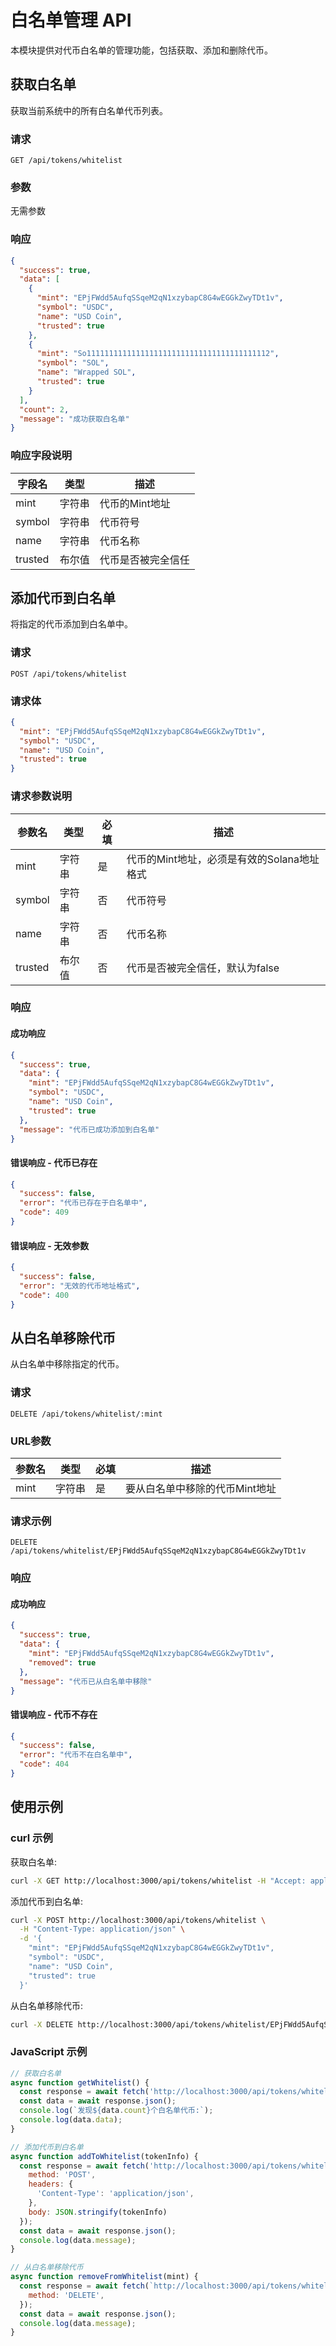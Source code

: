 # 白名单管理 API

本模块提供对代币白名单的管理功能，包括获取、添加和删除代币。

## 获取白名单

获取当前系统中的所有白名单代币列表。

### 请求

```
GET /api/tokens/whitelist
```

### 参数

无需参数

### 响应

```json
{
  "success": true,
  "data": [
    {
      "mint": "EPjFWdd5AufqSSqeM2qN1xzybapC8G4wEGGkZwyTDt1v",
      "symbol": "USDC",
      "name": "USD Coin",
      "trusted": true
    },
    {
      "mint": "So11111111111111111111111111111111111111112",
      "symbol": "SOL",
      "name": "Wrapped SOL",
      "trusted": true
    }
  ],
  "count": 2,
  "message": "成功获取白名单"
}
```

### 响应字段说明

| 字段名 | 类型 | 描述 |
|-------|------|------|
| mint | 字符串 | 代币的Mint地址 |
| symbol | 字符串 | 代币符号 |
| name | 字符串 | 代币名称 |
| trusted | 布尔值 | 代币是否被完全信任 |

## 添加代币到白名单

将指定的代币添加到白名单中。

### 请求

```
POST /api/tokens/whitelist
```

### 请求体

```json
{
  "mint": "EPjFWdd5AufqSSqeM2qN1xzybapC8G4wEGGkZwyTDt1v",
  "symbol": "USDC",
  "name": "USD Coin",
  "trusted": true
}
```

### 请求参数说明

| 参数名 | 类型 | 必填 | 描述 |
|-------|------|------|------|
| mint | 字符串 | 是 | 代币的Mint地址，必须是有效的Solana地址格式 |
| symbol | 字符串 | 否 | 代币符号 |
| name | 字符串 | 否 | 代币名称 |
| trusted | 布尔值 | 否 | 代币是否被完全信任，默认为false |

### 响应

#### 成功响应

```json
{
  "success": true,
  "data": {
    "mint": "EPjFWdd5AufqSSqeM2qN1xzybapC8G4wEGGkZwyTDt1v",
    "symbol": "USDC",
    "name": "USD Coin",
    "trusted": true
  },
  "message": "代币已成功添加到白名单"
}
```

#### 错误响应 - 代币已存在

```json
{
  "success": false,
  "error": "代币已存在于白名单中",
  "code": 409
}
```

#### 错误响应 - 无效参数

```json
{
  "success": false,
  "error": "无效的代币地址格式",
  "code": 400
}
```

## 从白名单移除代币

从白名单中移除指定的代币。

### 请求

```
DELETE /api/tokens/whitelist/:mint
```

### URL参数

| 参数名 | 类型 | 必填 | 描述 |
|-------|------|------|------|
| mint | 字符串 | 是 | 要从白名单中移除的代币Mint地址 |

### 请求示例

```
DELETE /api/tokens/whitelist/EPjFWdd5AufqSSqeM2qN1xzybapC8G4wEGGkZwyTDt1v
```

### 响应

#### 成功响应

```json
{
  "success": true,
  "data": {
    "mint": "EPjFWdd5AufqSSqeM2qN1xzybapC8G4wEGGkZwyTDt1v",
    "removed": true
  },
  "message": "代币已从白名单中移除"
}
```

#### 错误响应 - 代币不存在

```json
{
  "success": false,
  "error": "代币不在白名单中",
  "code": 404
}
```

## 使用示例

### curl 示例

获取白名单:
```bash
curl -X GET http://localhost:3000/api/tokens/whitelist -H "Accept: application/json"
```

添加代币到白名单:
```bash
curl -X POST http://localhost:3000/api/tokens/whitelist \
  -H "Content-Type: application/json" \
  -d '{
    "mint": "EPjFWdd5AufqSSqeM2qN1xzybapC8G4wEGGkZwyTDt1v",
    "symbol": "USDC",
    "name": "USD Coin",
    "trusted": true
  }'
```

从白名单移除代币:
```bash
curl -X DELETE http://localhost:3000/api/tokens/whitelist/EPjFWdd5AufqSSqeM2qN1xzybapC8G4wEGGkZwyTDt1v
```

### JavaScript 示例

```javascript
// 获取白名单
async function getWhitelist() {
  const response = await fetch('http://localhost:3000/api/tokens/whitelist');
  const data = await response.json();
  console.log(`发现${data.count}个白名单代币:`);
  console.log(data.data);
}

// 添加代币到白名单
async function addToWhitelist(tokenInfo) {
  const response = await fetch('http://localhost:3000/api/tokens/whitelist', {
    method: 'POST',
    headers: {
      'Content-Type': 'application/json',
    },
    body: JSON.stringify(tokenInfo)
  });
  const data = await response.json();
  console.log(data.message);
}

// 从白名单移除代币
async function removeFromWhitelist(mint) {
  const response = await fetch(`http://localhost:3000/api/tokens/whitelist/${mint}`, {
    method: 'DELETE',
  });
  const data = await response.json();
  console.log(data.message);
}
``` 